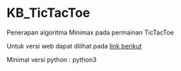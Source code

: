 # KB_TicTacToe
Penerapan algoritma Minimax pada permainan TicTacToe

Untuk versi web dapat dilihat pada [link berikut](https://anantadwi13.github.io/KB_TicTacToe/)

Minimal versi python : python3
